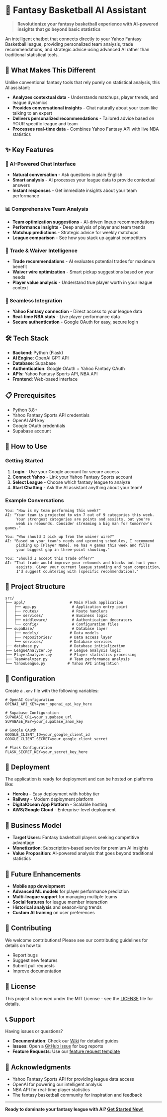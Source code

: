 # 🏀 Fantasy Basketball AI Assistant

> **Revolutionize your fantasy basketball experience with AI-powered insights that go beyond basic statistics**

An intelligent chatbot that connects directly to your Yahoo Fantasy Basketball league, providing personalized team analysis, trade recommendations, and strategic advice using advanced AI rather than traditional statistical tools.

## 🚀 What Makes This Different

Unlike conventional fantasy tools that rely purely on statistical analysis, this AI assistant:
- **Analyzes contextual data** - Understands matchups, player trends, and league dynamics
- **Provides conversational insights** - Chat naturally about your team like talking to an expert
- **Delivers personalized recommendations** - Tailored advice based on YOUR specific league and team
- **Processes real-time data** - Combines Yahoo Fantasy API with live NBA statistics

## ✨ Key Features

### 🤖 AI-Powered Chat Interface
- **Natural conversation** - Ask questions in plain English
- **Smart analysis** - AI processes your league data to provide contextual answers
- **Instant responses** - Get immediate insights about your team performance

### 📊 Comprehensive Team Analysis
- **Team optimization suggestions** - AI-driven lineup recommendations
- **Performance insights** - Deep analysis of player and team trends
- **Matchup predictions** - Strategic advice for weekly matchups
- **League comparison** - See how you stack up against competitors

### 🔄 Trade & Waiver Intelligence
- **Trade recommendations** - AI evaluates potential trades for maximum benefit
- **Waiver wire optimization** - Smart pickup suggestions based on your needs
- **Player value analysis** - Understand true player worth in your league context

### 🔗 Seamless Integration
- **Yahoo Fantasy connection** - Direct access to your league data
- **Real-time NBA stats** - Live player performance data
- **Secure authentication** - Google OAuth for easy, secure login

## 🛠 Tech Stack

- **Backend**: Python (Flask)
- **AI Engine**: OpenAI GPT API
- **Database**: Supabase
- **Authentication**: Google OAuth + Yahoo Fantasy OAuth
- **APIs**: Yahoo Fantasy Sports API, NBA API
- **Frontend**: Web-based interface

## 📋 Prerequisites

- Python 3.8+
- Yahoo Fantasy Sports API credentials
- OpenAI API key
- Google OAuth credentials
- Supabase account


## 💬 How to Use

### Getting Started
1. **Login** - Use your Google account for secure access
2. **Connect Yahoo** - Link your Yahoo Fantasy Sports account
3. **Select League** - Choose which fantasy league to analyze
4. **Start Chatting** - Ask the AI assistant anything about your team!

### Example Conversations
```
You: "How is my team performing this week?"
AI: "Your team is projected to win 7 out of 9 categories this week. 
     Your strongest categories are points and assists, but you're 
     weak in rebounds. Consider streaming a big man for tomorrow's games."

You: "Who should I pick up from the waiver wire?"
AI: "Based on your team's needs and upcoming schedules, I recommend 
     picking up [Player Name]. He has 4 games this week and fills 
     your biggest gap in three-point shooting."

You: "Should I accept this trade offer?"
AI: "That trade would improve your rebounds and blocks but hurt your 
     assists. Given your current league standing and team composition, 
     I'd suggest countering with [specific recommendation]."
```

## 📁 Project Structure

```
src/
├── appl/                    # Main Flask application
│   ├── app.py                # Application entry point
│   ├── routes/               # Route handlers
│   ├── services/             # Business logic
│   ├── middleware/           # Authentication decorators
│   └── config/               # Configuration files
├── supaBase/                 # Database layer
│   ├── models/              # Data models
│   ├── repositories/        # Data access layer
│   └── services/            # Database services
├── database.py              # Database initialization
├── LeagueAnalyzer.py        # League analysis logic
├── PlayerAnalyzer.py        # Player statistics processing
├── TeamAnalyzer.py          # Team performance analysis
└── YahooLeague.py          # Yahoo API integration
```

## 🔐 Configuration

Create a `.env` file with the following variables:
```env
# OpenAI Configuration
OPENAI_API_KEY=your_openai_api_key_here

# Supabase Configuration
SUPABASE_URL=your_supabase_url
SUPABASE_KEY=your_supabase_anon_key

# Google OAuth
GOOGLE_CLIENT_ID=your_google_client_id
GOOGLE_CLIENT_SECRET=your_google_client_secret

# Flask Configuration
FLASK_SECRET_KEY=your_secret_key_here
```

## 🚀 Deployment

The application is ready for deployment and can be hosted on platforms like:
- **Heroku** - Easy deployment with hobby tier
- **Railway** - Modern deployment platform
- **DigitalOcean App Platform** - Scalable hosting
- **AWS/Google Cloud** - Enterprise-level deployment

## 🎯 Business Model

- **Target Users**: Fantasy basketball players seeking competitive advantage
- **Monetization**: Subscription-based service for premium AI insights
- **Value Proposition**: AI-powered analysis that goes beyond traditional statistics

## 🔮 Future Enhancements

- **Mobile app development**
- **Advanced ML models** for player performance prediction
- **Multi-league support** for managing multiple teams
- **Social features** for league member interaction
- **Historical analysis** and season-long trends
- **Custom AI training** on user preferences

## 🤝 Contributing

We welcome contributions! Please see our contributing guidelines for details on how to:
- Report bugs
- Suggest new features
- Submit pull requests
- Improve documentation

## 📄 License

This project is licensed under the MIT License - see the [LICENSE](LICENSE) file for details.

## 📞 Support

Having issues or questions?
- **Documentation**: Check our [Wiki](wiki-link) for detailed guides
- **Issues**: Open a [GitHub issue](issues-link) for bug reports
- **Feature Requests**: Use our [feature request template](template-link)

## 🙏 Acknowledgments

- Yahoo Fantasy Sports API for providing league data access
- OpenAI for powering our intelligent analysis
- NBA API for real-time player statistics
- The fantasy basketball community for inspiration and feedback

---

**Ready to dominate your fantasy league with AI? [Get Started Now!](#quick-start)**
